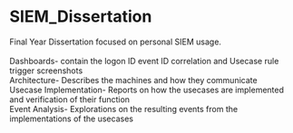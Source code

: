 # SIEM_Dissertation
Final Year Dissertation focused on personal SIEM usage.
<br />
<br /> Dashboards- contain the logon ID event ID correlation and Usecase rule trigger screenshots
<br /> Architecture- Describes the machines and how they communicate
<br /> Usecase Implementation- Reports on how the usecases are implemented and verification of their function
<br /> Event Analysis- Explorations on the resulting events from the implementations of the usecases
